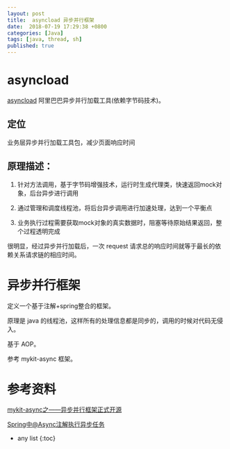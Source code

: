 ```yaml
---
layout: post 
title:  asyncload 异步并行框架
date:  2018-07-19 17:29:38 +0800
categories: [Java]
tags: [java, thread, sh]
published: true
---
```


# asyncload

[asyncload](https://github.com/alibaba/asyncload) 阿里巴巴异步并行加载工具(依赖字节码技术)。

## 定位

业务层异步并行加载工具包，减少页面响应时间

## 原理描述：

1. 针对方法调用，基于字节码增强技术，运行时生成代理类，快速返回mock对象，后台异步进行调用

2. 通过管理和调度线程池，将后台异步调用进行加速处理，达到一个平衡点

3. 业务执行过程需要获取mock对象的真实数据时，阻塞等待原始结果返回，整个过程透明完成

很明显，经过异步并行加载后，一次 request 请求总的响应时间就等于最长的依赖关系请求链的相应时间。

# 异步并行框架

定义一个基于注解+spring整合的框架。

原理是 java 的线程池，这样所有的处理信息都是同步的，调用的时候对代码无侵入。

基于 AOP。

参考 mykit-async 框架。

# 参考资料

[mykit-async之——异步并行框架正式开源](https://blog.csdn.net/l1028386804/article/details/82564153)

[Spring中@Async注解执行异步任务](https://segmentfault.com/a/1190000015190901)

* any list
{:toc}